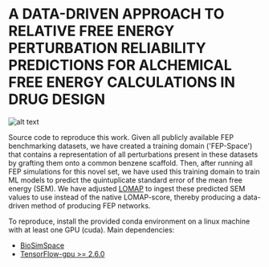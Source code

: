 # A DATA-DRIVEN APPROACH TO RELATIVE FREE ENERGY PERTURBATION RELIABILITY PREDICTIONS FOR ALCHEMICAL FREE ENERGY CALCULATIONS IN DRUG DESIGN

![alt text](https://github.com/michellab/data_driven_fep_reliabilities/blob/master/ddfr_abstract_fig.png)

Source code to reproduce this work. Given all publicly available FEP benchmarking datasets, we have created a training domain ('FEP-Space') that contains a representation of all perturbations present in these datasets by grafting them onto a common benzene scaffold. Then, after running all FEP simulations for this novel set, we have used this training domain to train ML models to predict the quintuplicate standard error of the mean free energy (SEM). We have adjusted [LOMAP](https://github.com/MobleyLab/Lomap) to ingest these predicted SEM values to use instead of the native LOMAP-score, thereby producing a data-driven method of producing FEP networks.

To reproduce, install the provided conda environment on a linux machine with at least one GPU (cuda). Main dependencies:
- [BioSimSpace](https://github.com/michellab/BioSimSpace)
- [TensorFlow-gpu >= 2.6.0](https://pypi.org/project/tensorflow-gpu/)
